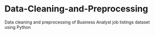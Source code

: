 # Data-Cleaning-and-Preprocessing
Data cleaning and preprocessing of Business Analyst job listings dataset using Python
